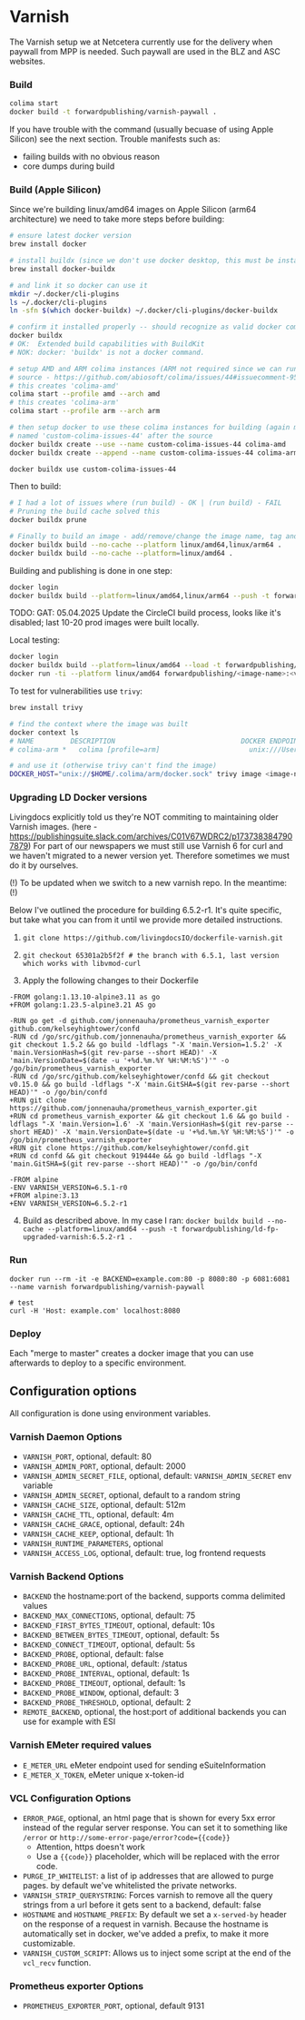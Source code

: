 # Varnish

The Varnish setup we at Netcetera currently use for the delivery when paywall from MPP is needed. Such paywall are used in the BLZ and ASC websites.

### Build

```bash
colima start
docker build -t forwardpublishing/varnish-paywall .
```

If you have trouble with the command (usually becuase of using Apple Silicon) see the next section. Trouble manifests such as:
- failing builds with no obvious reason
- core dumps during build

### Build (Apple Silicon)

Since we're building linux/amd64 images on Apple Silicon (arm64 architecture) we need to take more steps before building:
```bash
# ensure latest docker version
brew install docker

# install buildx (since we don't use docker desktop, this must be installed separately)
brew install docker-buildx

# and link it so docker can use it
mkdir ~/.docker/cli-plugins
ls ~/.docker/cli-plugins
ln -sfn $(which docker-buildx) ~/.docker/cli-plugins/docker-buildx

# confirm it installed properly -- should recognize as valid docker command
docker buildx
# OK:  Extended build capabilities with BuildKit
# NOK: docker: 'buildx' is not a docker command.

# setup AMD and ARM colima instances (ARM not required since we can run amd64 images locally via rosetta, but recommended)
# source - https://github.com/abiosoft/colima/issues/44#issuecomment-952281801
# this creates 'colima-amd'
colima start --profile amd --arch amd
# this creates 'colima-arm'
colima start --profile arm --arch arm

# then setup docker to use these colima instances for building (again multiarch recommended, but not needed)
# named 'custom-colima-issues-44' after the source
docker buildx create --use --name custom-colima-issues-44 colima-amd
docker buildx create --append --name custom-colima-issues-44 colima-arm

docker buildx use custom-colima-issues-44
```

Then to build:
```bash
# I had a lot of issues where (run build) - OK | (run build) - FAIL
# Pruning the build cache solved this
docker buildx prune

# Finally to build an image - add/remove/change the image name, tag and platforms as needed
docker buildx build --no-cache --platform linux/amd64,linux/arm64 .
docker buildx build --no-cache --platform=linux/amd64 .
```

Building and publishing is done in one step:
```bash
docker login
docker buildx build --platform=linux/amd64,linux/arm64 --push -t forwardpublishing/<image-name>:<version> .
```
TODO: GAT: 05.04.2025 Update the CircleCI build process, looks like it's disabled; last 10-20 prod images were built locally.

Local testing:
```bash
docker login
docker buildx build --platform=linux/amd64 --load -t forwardpublishing/<image-name>:<version> .
docker run -ti --platform linux/amd64 forwardpublishing/<image-name>:<version>
```

To test for vulnerabilities use `trivy`:
```bash
brew install trivy

# find the context where the image was built
docker context ls
# NAME         DESCRIPTION                               DOCKER ENDPOINT                                      ERROR
# colima-arm *   colima [profile=arm]                      unix:///Users/glatanas/.colima/arm/docker.sock       

# and use it (otherwise trivy can't find the image)
DOCKER_HOST="unix://$HOME/.colima/arm/docker.sock" trivy image <image-name:tag>
```

### Upgrading LD Docker versions

Livingdocs explicitly told us they're NOT commiting to maintaining older Varnish images. (here - https://publishingsuite.slack.com/archives/C01V67WDRC2/p1737383847907879)
For part of our newspapers we must still use Varnish 6 for curl and we haven't migrated to a newer version yet.
Therefore sometimes we must do it by ourselves.

(!) To be updated when we switch to a new varnish repo. In the meantime: (!)

Below I've outlined the procedure for building 6.5.2-r1. It's quite specific, but take what you can from it until we provide more detailed instructions.

1. `git clone https://github.com/livingdocsIO/dockerfile-varnish.git`

2. `git checkout 65301a2b5f2f # the branch with 6.5.1, last version which works with libvmod-curl`

3. Apply the following changes to their Dockerfile
```
-FROM golang:1.13.10-alpine3.11 as go
+FROM golang:1.23.5-alpine3.21 AS go

-RUN go get -d github.com/jonnenauha/prometheus_varnish_exporter github.com/kelseyhightower/confd
-RUN cd /go/src/github.com/jonnenauha/prometheus_varnish_exporter && git checkout 1.5.2 && go build -ldflags "-X 'main.Version=1.5.2' -X 'main.VersionHash=$(git rev-parse --short HEAD)' -X 'main.VersionDate=$(date -u '+%d.%m.%Y %H:%M:%S')'" -o /go/bin/prometheus_varnish_exporter
-RUN cd /go/src/github.com/kelseyhightower/confd && git checkout v0.15.0 && go build -ldflags "-X 'main.GitSHA=$(git rev-parse --short HEAD)'" -o /go/bin/confd
+RUN git clone https://github.com/jonnenauha/prometheus_varnish_exporter.git
+RUN cd prometheus_varnish_exporter && git checkout 1.6 && go build -ldflags "-X 'main.Version=1.6' -X 'main.VersionHash=$(git rev-parse --short HEAD)' -X 'main.VersionDate=$(date -u '+%d.%m.%Y %H:%M:%S')'" -o /go/bin/prometheus_varnish_exporter
+RUN git clone https://github.com/kelseyhightower/confd.git
+RUN cd confd && git checkout 919444e && go build -ldflags "-X 'main.GitSHA=$(git rev-parse --short HEAD)'" -o /go/bin/confd
 
-FROM alpine
-ENV VARNISH_VERSION=6.5.1-r0
+FROM alpine:3.13
+ENV VARNISH_VERSION=6.5.2-r1
```

4. Build as described above. In my case I ran:
`docker buildx build --no-cache --platform=linux/amd64 --push -t forwardpublishing/ld-fp-upgraded-varnish:6.5.2-r1 .`

### Run

```
docker run --rm -it -e BACKEND=example.com:80 -p 8080:80 -p 6081:6081 --name varnish forwardpublishing/varnish-paywall

# test
curl -H 'Host: example.com' localhost:8080
```

### Deploy

Each "merge to master" creates a docker image that you can use afterwards to deploy to a specific environment.

## Configuration options

All configuration is done using environment variables.

### Varnish Daemon Options
* `VARNISH_PORT`, optional, default: 80
* `VARNISH_ADMIN_PORT`, optional, default: 2000
* `VARNISH_ADMIN_SECRET_FILE`, optional, default: `VARNISH_ADMIN_SECRET` env variable
* `VARNISH_ADMIN_SECRET`, optional, default to a random string
* `VARNISH_CACHE_SIZE`, optional, default: 512m
* `VARNISH_CACHE_TTL`, optional, default: 4m
* `VARNISH_CACHE_GRACE`, optional, default: 24h
* `VARNISH_CACHE_KEEP`, optional, default: 1h
* `VARNISH_RUNTIME_PARAMETERS`, optional
* `VARNISH_ACCESS_LOG`, optional, default: true, log frontend requests

### Varnish Backend Options
* `BACKEND` the hostname:port of the backend, supports comma delimited values
* `BACKEND_MAX_CONNECTIONS`, optional, default: 75
* `BACKEND_FIRST_BYTES_TIMEOUT`, optional, default: 10s
* `BACKEND_BETWEEN_BYTES_TIMEOUT`, optional, default: 5s
* `BACKEND_CONNECT_TIMEOUT`, optional, default: 5s
* `BACKEND_PROBE`, optional, default: false
* `BACKEND_PROBE_URL`, optional, default: /status
* `BACKEND_PROBE_INTERVAL`, optional, default: 1s
* `BACKEND_PROBE_TIMEOUT`, optional, default: 1s
* `BACKEND_PROBE_WINDOW`, optional, default: 3
* `BACKEND_PROBE_THRESHOLD`, optional, default: 2
* `REMOTE_BACKEND`, optional, the host:port of additional backends you can use for example with ESI

### Varnish EMeter required values
* `E_METER_URL` eMeter endpoint used for sending eSuiteInformation
* `E_METER_X_TOKEN`, eMeter unique x-token-id

### VCL Configuration Options
* `ERROR_PAGE`, optional, an html page that is shown for every 5xx error instead of the regular server response. You can set it to something like `/error` or `http://some-error-page/error?code={{code}}`
  - Attention, https doesn't work
  - Use a `{{code}}` placeholder, which will be replaced with the error code.
* `PURGE_IP_WHITELIST`: a list of ip addresses that are allowed to purge pages. by default we've whitelisted the private networks.
* `VARNISH_STRIP_QUERYSTRING`: Forces varnish to remove all the query strings from a url before it gets sent to a backend, default: false
* `HOSTNAME` and `HOSTNAME_PREFIX`: By default we set a `x-served-by` header on the response of a request in varnish. Because the hostname is automatically set in docker, we've added a prefix, to make it more customizable.
* `VARNISH_CUSTOM_SCRIPT`: Allows us to inject some script at the end of the `vcl_recv` function.


### Prometheus exporter Options
* `PROMETHEUS_EXPORTER_PORT`, optional, default 9131
